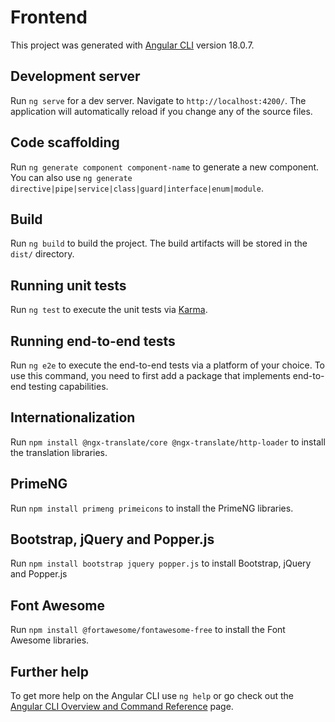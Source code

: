 # Frontend

This project was generated with [Angular CLI](https://github.com/angular/angular-cli) version 18.0.7.

## Development server

Run `ng serve` for a dev server. Navigate to `http://localhost:4200/`. The application will automatically reload if you change any of the source files.

## Code scaffolding

Run `ng generate component component-name` to generate a new component. You can also use `ng generate directive|pipe|service|class|guard|interface|enum|module`.

## Build

Run `ng build` to build the project. The build artifacts will be stored in the `dist/` directory.

## Running unit tests

Run `ng test` to execute the unit tests via [Karma](https://karma-runner.github.io).

## Running end-to-end tests

Run `ng e2e` to execute the end-to-end tests via a platform of your choice. To use this command, you need to first add a package that implements end-to-end testing capabilities.

## Internationalization

Run `npm install @ngx-translate/core @ngx-translate/http-loader` to install the translation libraries.

## PrimeNG

Run `npm install primeng primeicons` to install the PrimeNG libraries.

## Bootstrap, jQuery and Popper.js

Run `npm install bootstrap jquery popper.js` to install Bootstrap, jQuery and Popper.js

## Font Awesome
Run `npm install @fortawesome/fontawesome-free` to install the Font Awesome libraries.

## Further help

To get more help on the Angular CLI use `ng help` or go check out the [Angular CLI Overview and Command Reference](https://angular.dev/tools/cli) page.
